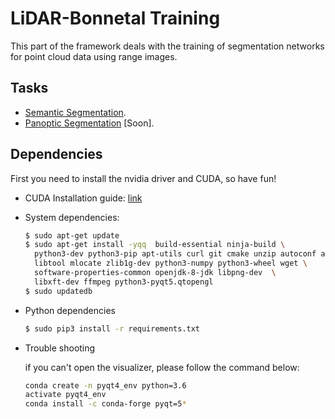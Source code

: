 # LiDAR-Bonnetal Training

This part of the framework deals with the training of segmentation networks for point cloud data using range images.

## Tasks

- [Semantic Segmentation](tasks/semantic).
- [Panoptic Segmentation](tasks/panoptic) \[Soon\].

## Dependencies

First you need to install the nvidia driver and CUDA, so have fun!

- CUDA Installation guide: [link](https://docs.nvidia.com/cuda/cuda-installation-guide-linux/index.html)

- System dependencies:

  ```sh
  $ sudo apt-get update 
  $ sudo apt-get install -yqq  build-essential ninja-build \
    python3-dev python3-pip apt-utils curl git cmake unzip autoconf autogen \
    libtool mlocate zlib1g-dev python3-numpy python3-wheel wget \
    software-properties-common openjdk-8-jdk libpng-dev  \
    libxft-dev ffmpeg python3-pyqt5.qtopengl
  $ sudo updatedb
  ```

- Python dependencies

  ```sh
  $ sudo pip3 install -r requirements.txt
  ```
  
- Trouble shooting

  if you can't open the visualizer, please follow the command below:
  ```sh
  conda create -n pyqt4_env python=3.6
  activate pyqt4_env
  conda install -c conda-forge pyqt=5*
  ```
